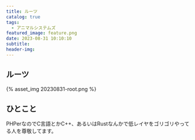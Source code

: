```yaml
---
title: ルーツ
catalog: true
tags:
  - アニマルシステムズ
featured_image: feature.png
date: 2023-08-31 10:10:10
subtitle:
header-img:
---
```


## ルーツ

{% asset_img 20230831-root.png %}

## ひとこと
PHPerなのでC言語とかC++、あるいはRustなんかで低レイヤをゴリゴリやってる人を尊敬してます。

